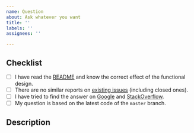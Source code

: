 ```yaml
---
name: Question
about: Ask whatever you want
title: ''
labels: ''
assignees: ''

---
```


<!-- NOTE: Please maintain all sections, otherwise the issue will be automatically closed :) -->

## Checklist

<!-- Please complete the following list of tasks, and then check it by changing the "[ ]" to "[x]" -->

- [ ] I have read the [README](https://github.com/brootware/PyMouseBot/blob/main/README.md) and know the correct effect of the functional design.
- [ ] There are no similar reports on [existing issues](https://github.com/brootware/PyMouseBot/issues?q=is%3Aissue) (including closed ones).
- [ ] I have tried to find the answer on [Google](https://google.com/) and [StackOverflow](https://stackoverflow.com/).
- [ ] My question is based on the latest code of the `master` branch.

## Description

<!-- Please describe your question in detail. -->
